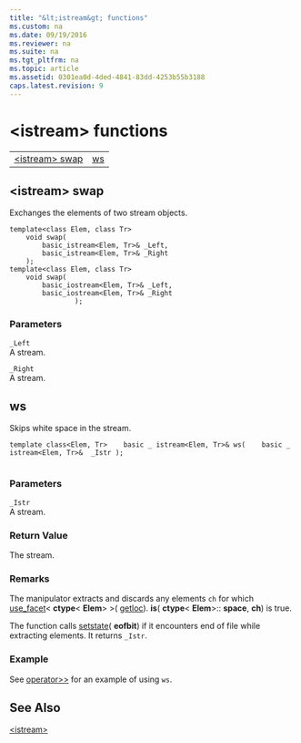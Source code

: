 ```yaml
---
title: "&lt;istream&gt; functions"
ms.custom: na
ms.date: 09/19/2016
ms.reviewer: na
ms.suite: na
ms.tgt_pltfrm: na
ms.topic: article
ms.assetid: 0301ea0d-4ded-4841-83dd-4253b55b3188
caps.latest.revision: 9
---
```

# &lt;istream&gt; functions
|||  
|-|-|  
|[&lt;istream&gt; swap](#istream_swap)|[ws](#ws)|  
  
##  <a name="istream_swap"></a>  &lt;istream&gt; swap  
 Exchanges the elements of two stream objects.  
  
```  
template<class Elem, class Tr>  
    void swap(  
        basic_istream<Elem, Tr>& _Left,  
        basic_istream<Elem, Tr>& _Right  
    );  
template<class Elem, class Tr>  
    void swap(  
        basic_iostream<Elem, Tr>& _Left,  
        basic_iostream<Elem, Tr>& _Right  
                );  
```  
  
### Parameters  
 `_Left`  
 A stream.  
  
 `_Right`  
 A stream.  
  
##  <a name="ws"></a>  ws  
 Skips white space in the stream.  
  
```  
template class<Elem, Tr>    basic _ istream<Elem, Tr>& ws(    basic _ istream<Elem, Tr>&  _Istr );  
  
```  
  
### Parameters  
 `_Istr`  
 A stream.  
  
### Return Value  
 The stream.  
  
### Remarks  
 The manipulator extracts and discards any elements `ch` for which [use_facet](../vs140/basic_filebuf-Class.md#basic_filebuf__open)< **ctype**< **Elem**> >( [getloc](../vs140/ios_base-Class.md#ios_base__getloc)). **is**( **ctype**< **Elem**>:: **space**, **ch**) is true.  
  
 The function calls [setstate](../vs140/basic_ios-Class.md#basic_ios__setstate)( **eofbit**) if it encounters end of file while extracting elements. It returns `_Istr`.  
  
### Example  
  See [operator>>](../vs140/-istream--operators.md#operator_gt__gt_) for an example of using `ws`.  
  
## See Also  
 [&lt;istream&gt;](../vs140/-istream-.md)